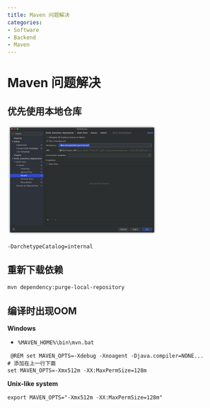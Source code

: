 ```yaml
---
title: Maven 问题解决
categories:
- Software
- Backend
- Maven
---
```

# Maven 问题解决

## 优先使用本地仓库

<img src="https://raw.githubusercontent.com/LuShan123888/Files/main/Pictures/2020-12-10-H9zlxJUVfLPaEug.png" alt="image-20200626230251086" style="zoom: 33%;" />

```
-DarchetypeCatalog=internal
```

## 重新下载依赖

```
mvn dependency:purge-local-repository
```

## 编译时出现OOM

**Windows**

- `%MAVEN_HOME%\bin\mvn.bat`

```properties
 @REM set MAVEN_OPTS=-Xdebug -Xnoagent -Djava.compiler=NONE...
# 添加在上一行下面
set MAVEN_OPTS=-Xmx512m -XX:MaxPermSize=128m
```

**Unix-like system**

```
export MAVEN_OPTS="-Xmx512m -XX:MaxPermSize=128m"
```

